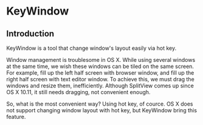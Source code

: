 # KeyWindow

## Introduction

KeyWindow is a tool that change window's layout easily via hot key.

Window management is troublesome in OS X. While using several windows at the same time, we wish these windows can be tiled on the same screen. For example, fill up the left half screen with browser window, and fill up the right half screen with text editor window. To achieve this, we must drag the windows and resize them, inefficiently. Although SplitView comes up since OS X 10.11, it still needs dragging, not convenient enough.

So, what is the most convenient way? Using hot key, of cource. OS X does not support changing window layout with hot key, but KeyWindow bring this feature.
